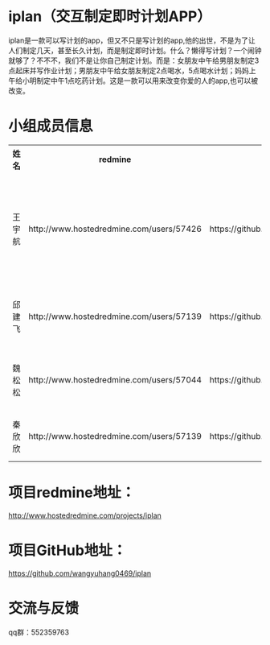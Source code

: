 # iplan（交互制定即时计划APP）
iplan是一款可以写计划的app，但又不只是写计划的app,他的出世，不是为了让人们制定几天，甚至长久计划，而是制定即时计划。什么？懒得写计划？一个闹钟就够了？不不不，我们不是让你自己制定计划。而是：女朋友中午给男朋友制定3点起床并写作业计划；男朋友中午给女朋友制定2点喝水，5点喝水计划；妈妈上午给小明制定中午1点吃药计划。这是一款可以用来改变你爱的人的app,也可以被改变。
# 小组成员信息
<div>
    <table border="0">
	  <tr>
	    <th>姓名</th>
	    <th>redmine</th>
      <th>GitHub</th>
	    <th>角色</th>
	  </tr>
	  <tr>
	    <td>王宇航</td>
	    <td>http://www.hostedredmine.com/users/57426</td>
      <td>https://github.com/wangyuhang0469</td>
	    <td>项目经理   开发工程师</td>
	  </tr>
    <tr>
	    <td>邱建飞</td>
	    <td>http://www.hostedredmine.com/users/57139</td>
      <td>https://github.com/qiujianfei</td>
	    <td>开发工程师</td>
	  </tr>
    <tr>
	    <td>魏松松</td>
	    <td>http://www.hostedredmine.com/users/57044</td>
      <td>https://github.com/weisongsongss</td>
	    <td>开发工程师</td>
	  </tr>
    <tr>
	    <td>秦欣欣</td>
	    <td>http://www.hostedredmine.com/users/57139</td>
      <td>https://github.com/qinxinxin</td>
	    <td>UI设计师</td>
	  </tr>
    </table>
</div>

# 项目redmine地址：
http://www.hostedredmine.com/projects/iplan
# 项目GitHub地址：
https://github.com/wangyuhang0469/iplan
# 交流与反馈
qq群：552359763
